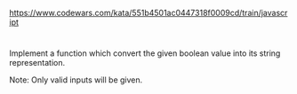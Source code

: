 https://www.codewars.com/kata/551b4501ac0447318f0009cd/train/javascript
#
Implement a function which convert the given boolean value into its string representation.

Note: Only valid inputs will be given.
